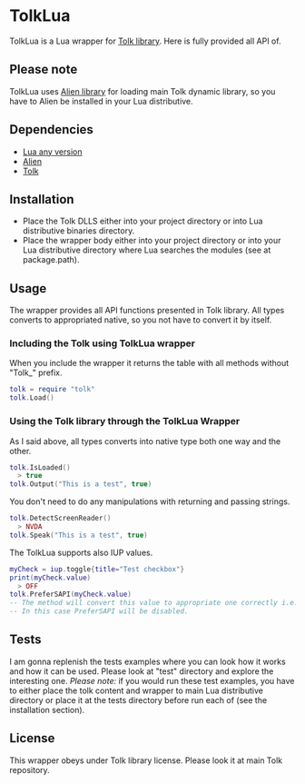 # TolkLua #
TolkLua is a Lua wrapper for [Tolk library](https://github.com/dkager/tolk). Here is fully provided all API of.
## Please note ##
TolkLua uses [Alien library](https://github.com/mascarenhas/alien) for loading main Tolk dynamic library, so you have to Alien be installed in your Lua distributive.

## Dependencies ##
+ [Lua any version](https://lua.org)
+ [Alien](https://github.com/mascarenhas/alien)
+ [Tolk](https://github.com/dkager/tolk)

## Installation ##
+ Place the Tolk DLLS either into your project directory or into Lua distributive binaries directory.
+ Place the wrapper body either into your project directory or into your Lua distributive directory where Lua searches the modules (see at package.path).

## Usage ##
The wrapper provides all API functions presented in Tolk library. All types converts to appropriated native, so you not have to convert it by itself.
### Including the Tolk using TolkLua wrapper ###
When you include the wrapper it returns the table with all methods without "Tolk_" prefix.
```lua
tolk = require "tolk"
tolk.Load()
```
  ### Using the Tolk library through the TolkLua Wrapper ###
As I said above, all types converts into native type both one way and the other.
```lua
tolk.IsLoaded()
  > true
tolk.Output("This is a test", true)
```
You don't need to do any manipulations with returning and passing strings.
```lua
tolk.DetectScreenReader()
  > NVDA
tolk.Speak("This is a test", true)
```
  The TolkLua supports also IUP values.
  ```lua
  myCheck = iup.toggle{title="Test checkbox"}
  print(myCheck.value)
    > OFF
tolk.PreferSAPI(myCheck.value)
-- The method will convert this value to appropriate one correctly i.e. "ON"=true, "OFF"=false.
-- In this case PreferSAPI will be disabled.
```
## Tests ##
I am gonna replenish the tests examples where you can look how it works and how it can be used. Please look at "test" directory and explore the interesting one.
<em>Please note:</em> if you would run these test examples, you have to either place the tolk content and wrapper to main Lua distributive directory or place it at the tests directory before run each of (see the installation section).
## License ##
This wrapper obeys under Tolk library license. Please look it at main Tolk repository.
